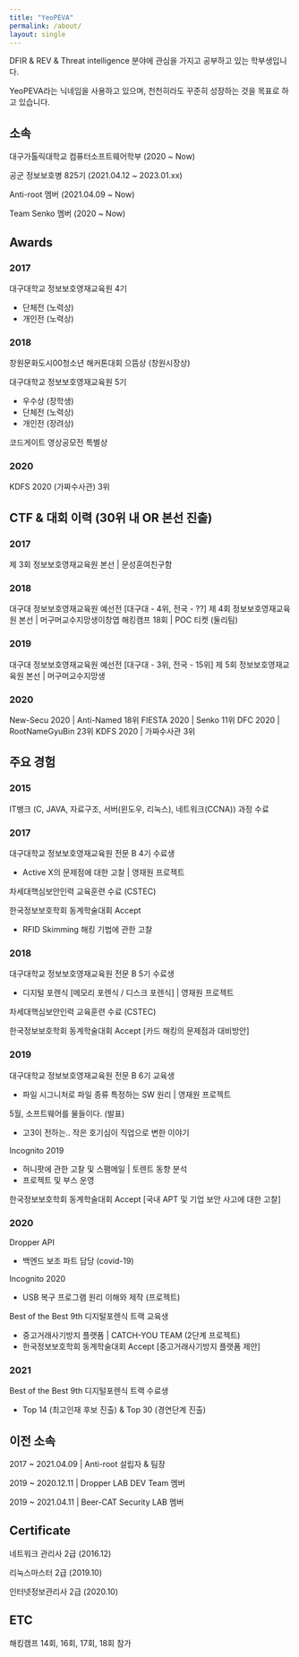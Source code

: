 ```yaml
---
title: "YeoPEVA"
permalink: /about/
layout: single
---
```


DFIR & REV & Threat intelligence 분야에 관심을 가지고 공부하고 있는 학부생입니다.

YeoPEVA라는 닉네임을 사용하고 있으며, 천천히라도 꾸준히 성장하는 것을 목표로 하고 있습니다.

## 소속 
대구가톨릭대학교 컴퓨터소프트웨어학부 (2020 ~ Now)

공군 정보보호병 825기 (2021.04.12 ~ 2023.01.xx)

Anti-root 멤버 (2021.04.09 ~ Now)

Team Senko 멤버 (2020 ~ Now) 

## Awards

### 2017
대구대학교 정보보호영재교육원 4기
- 단체전 (노력상)
- 개인전 (노력상)

### 2018
창원문화도시00청소년 해커톤대회 으뜸상 (창원시장상)

대구대학교 정보보호영재교육원 5기 
- 우수상 (장학생)
- 단체전 (노력상)
- 개인전 (장려상)

코드게이트 영상공모전 특별상

### 2020
KDFS 2020 (가짜수사관) 3위

## CTF & 대회 이력 (30위 내 OR 본선 진출)

### 2017 
제 3회 정보보호영재교육원 본선 | 문성훈여친구함

### 2018 
대구대 정보보호영재교육원 예선전 [대구대 - 4위, 전국 - ??]
제 4회 정보보호영재교육원 본선 | 머구머교수지망생이창엽
해킹캠프 18회 | POC 티켓 (둘리팀)

### 2019
대구대 정보보호영재교육원 예선전 [대구대 - 3위, 전국 - 15위]
제 5회 정보보호영재교육원 본선 | 머구머교수지망생

### 2020
New-Secu 2020 | Anti-Named 18위
FIESTA 2020 | Senko 11위
DFC 2020 | RootNameGyuBin 23위
KDFS 2020 | 가짜수사관 3위

## 주요 경험 

### 2015 
IT뱅크 (C, JAVA, 자료구조, 서버(윈도우, 리눅스), 네트워크(CCNA)) 과정 수료

### 2017
대구대학교 정보보호영재교육원 전문 B 4기 수료생
- Active X의 문제점에 대한 고찰 | 영재원 프로젝트

차세대핵심보안인력 교육훈련 수료 (CSTEC) 

한국정보보호학회 동계학술대회 Accept 
- RFID Skimming 해킹 기법에 관한 고찰

### 2018 
대구대학교 정보보호영재교육원 전문 B 5기 수료생
- 디지털 포렌식 [메모리 포렌식 / 디스크 포렌식] | 영재원 프로젝트

차세대핵심보안인력 교육훈련 수료 (CSTEC)

한국정보보호학회 동계학술대회 Accept [카드 해킹의 문제점과 대비방안]

### 2019
대구대학교 정보보호영재교육원 전문 B 6기 교육생
- 파일 시그니처로 파일 종류 특정하는 SW 원리 | 영재원 프로젝트

5월, 소프트웨어를 물들이다. (발표)
- 고3이 전하는.. 작은 호기심이 직업으로 변한 이야기

Incognito 2019 
- 허니팟에 관한 고찰 및 스팸메일 | 토렌트 동향 분석
- 프로젝트 및 부스 운영
 
한국정보보호학회 동계학술대회 Accept [국내 APT 및 기업 보안 사고에 대한 고찰]

### 2020
Dropper API
- 백엔드 보조 파트 담당 (covid-19)

Incognito 2020
- USB 복구 프로그램 원리 이해와 제작 (프로젝트)

Best of the Best 9th 디지털포렌식 트랙 교육생
- 중고거래사기방지 플랫폼 | CATCH-YOU TEAM (2단계 프로젝트)
- 한국정보보호학회 동계학술대회 Accept [중고거래사기방지 플랫폼 제안]

### 2021
Best of the Best 9th 디지털포렌식 트랙 수료생
- Top 14 (최고인재 후보 진출) & Top 30 (경연단계 진출)

## 이전 소속
2017 ~ 2021.04.09 | Anti-root 설립자 & 팀장

2019 ~ 2020.12.11 | Dropper LAB DEV Team 멤버

2019 ~ 2021.04.11 | Beer-CAT Security LAB 멤버

## Certificate
네트워크 관리사 2급 (2016.12)

리눅스마스터 2급 (2019.10)

인터넷정보관리사 2급 (2020.10)

## ETC
해킹캠프 14회, 16회, 17회, 18회 참가
